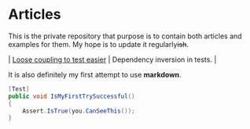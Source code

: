 Articles
========

This is the private repository that purpose is to contain both articles and examples for them. My hope is to update it regularly~~ish~~.

| [Loose coupling to test easier](dependency_inversion_in_tests/LooseCouplingToTestEasier.md) | Dependency inversion in tests. |

It is also definitely my first attempt to use **markdown**.

```c#
[Test]
public void IsMyFirstTrySuccessful()
{
    Assert.IsTrue(you.CanSeeThis());
}
```
